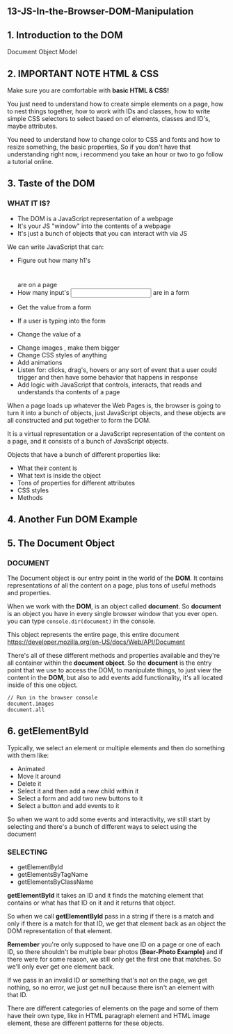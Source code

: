 ## 13-JS-In-the-Browser-DOM-Manipulation

## 1. Introduction to the DOM

Document Object Model

## 2. IMPORTANT NOTE HTML & CSS

Make sure you are comfortable with **basic HTML & CSS!**

You just need to understand how to create simple elements on a page, how to nest things together,
how to work with IDs and classes, how to write simple CSS selectors to select based on of elements,
classes and ID's, maybe attributes.

You need to understand how to change color to CSS and fonts and how to resize something, the basic
properties, So if you don't have that understanding right now, i recommend you take an hour or two
to go follow a tutorial online.

## 3. Taste of the DOM

### WHAT IT IS?

- The DOM is a JavaScript representation of a webpage
- It's your JS "window" into the contents of a webpage
- It's just a bunch of objects that you can interact with via JS

We can write JavaScript that can:

- Figure out how many h1's <h1></h1> are on a page
- How many input's <input></input> are in a form <form></form>
- Get the value from a form <form></form>
- If a user is typing into the form <form></form>
- Change the value of a <form></form>
- Change images <img></img>, make them bigger
- Change CSS styles <style></style> of anything
- Add animations
- Listen for: clicks, drag's, hovers or any sort of event that a user could trigger
  and then have some behavior that happens in response
- Add logic with JavaScript that controls, interacts, that reads and understands
  tha contents of a page

When a page loads up whatever the Web Pages is, the browser is going to turn it into
a bunch of objects, just JavaScript objects, and these objects are all constructed
and put together to form the DOM.

It is a virtual representation or a JavaScript representation of the content on a page,
and it consists of a bunch of JavaScript objects.

Objects that have a bunch of different properties like:

- What their content is
- What text is inside the object
- Tons of properties for different attributes
- CSS styles
- Methods

## 4. Another Fun DOM Example

## 5. The Document Object

### DOCUMENT

The Document object is our entry point in the world of the **DOM**. It contains representations of all the content on a page, plus tons of useful methods and properties.

When we work with the **DOM**, is an object called **document**. So **document** is an object you have in every single browser window that you ever open. you can type `console.dir(document)` in the console.

This object represents the entire page, this entire document https://developer.mozilla.org/en-US/docs/Web/API/Document

There's all of these different methods and properties available and they're all container within the **document object**. So the **document** is the entry point that we use to access the DOM, to manipulate things, to just view the content in the **DOM**, but also to add events add functionality, it's all located inside of this one object.

```
// Run in the browser console
document.images
document.all
```

## 6. getElementById

Typically, we select an element or multiple elements and then do something with them like:

- Animated
- Move it around
- Delete it
- Select it and then add a new child within it
- Select a form and add two new buttons to it
- Select a button and add events to it

So when we want to add some events and interactivity, we still start by selecting and there's a bunch of different ways to select using the document

### SELECTING

- getElementById
- getElementsByTagName
- getElementsByClassName

**getElementById** it takes an ID and it finds the matching element that contains or what has that ID on it and it returns that object.

So when we call **getElementById** pass in a string if there is a match and only if
there is a match for that ID, we get that element back as an object the DOM representation of that element.

**Remember** you're only supposed to have one ID on a page or one of each ID, so there shouldn't be multiple bear photos **(Bear-Photo Example)** and if there were for some reason, we still only get the first one that matches. So we'll only ever get one element back.

If we pass in an invalid ID or something that's not on the page, we get nothing, so no error, we just get null because there isn't an element with that ID.

There are different categories of elements on the page and some of them have their own type, like in HTML paragraph element and HTML image element, these are different patterns for these objects.
